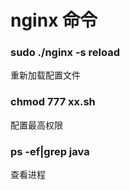 # nginx 命令

### sudo ./nginx -s reload
重新加载配置文件

### chmod 777 xx.sh
配置最高权限

### ps -ef|grep java
查看进程